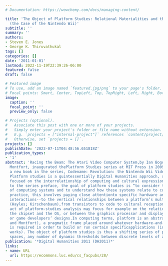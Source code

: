 ```yaml
---
# Documentation: https://wowchemy.com/docs/managing-content/

title: 'The Object of Platform Studies: Relational Materialities and the Social Platform
  (the Case of the Nintendo Wii)'
subtitle: ''
summary: ''
authors:
- Steven E. Jones
- George K. Thiruvathukal
tags: []
categories: []
date: '2011-01-01'
lastmod: 2022-11-19T22:39:26-06:00
featured: false
draft: false

# Featured image
# To use, add an image named `featured.jpg/png` to your page's folder.
# Focal points: Smart, Center, TopLeft, Top, TopRight, Left, Right, BottomLeft, Bottom, BottomRight.
image:
  caption: ''
  focal_point: ''
  preview_only: false

# Projects (optional).
#   Associate this post with one or more of your projects.
#   Simply enter your project's folder or file name without extension.
#   E.g. `projects = ["internal-project"]` references `content/project/deep-learning/index.md`.
#   Otherwise, set `projects = []`.
projects: []
publishDate: '2023-07-11T04:48:56.651818Z'
publication_types:
- '1'
abstract: 'Racing the Beam: The Atari Video Computer System,by Ian Bogost and Nick
  Montfort, inaugurated thePlatform Studies series at MIT Press in 2009.We’ve coauthored
  a new book in the series, Codename: Revolution: the Nintendo Wii Video Game Console.
  Platform studies is a quintessentially Digital Humanities approach, since it’s explicitly
  focused on the interrelationship of computing and cultural expression. According
  to the series preface, the goal of platform studies is “to consider the lowest level
  of computing systems and to understand how these systems relate to culture and creativity.”In
  practice, this involves paying close attentionto specific hardware and software
  interactions--to the vertical relationships between a platform’s multilayered materialities
  (Hayles; Kirschenbaum),from transistors to code to cultural reception. Any given
  act of platform-studies analysis may focus for example on the relationship between
  the chipset and the OS, or between the graphics processor and display parameters
  or game developers’ designs.In computing terms, platform is an abstraction(Bogost
  and Montfort), a pragmatic frame placed around whatever hardware-and-software configuration
  is required in order to build or run certain specificapplications (including creative
  works). The object of platform studies is thus a shifting series of possibility
  spaces, any number of dynamic thresholds between discrete levels of a system.'
publication: '*Digital Humanities 2011 (DH2011)*'
links:
- name: URL
  url: https://ecommons.luc.edu/cs_facpubs/28/
---
```

